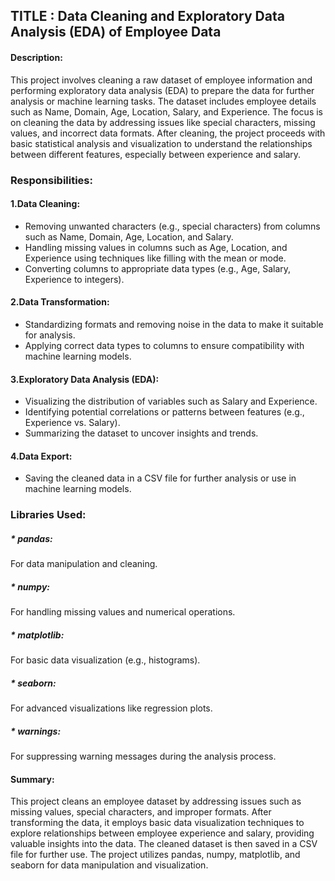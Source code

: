 ## TITLE : Data Cleaning and Exploratory Data Analysis (EDA) of Employee Data

#### Description: 
This project involves cleaning a raw dataset of employee information and performing exploratory data analysis (EDA) to prepare the data for further analysis or machine learning tasks. The dataset includes employee details such as Name, Domain, Age, Location, Salary, and Experience. The focus is on cleaning the data by addressing issues like special characters, missing values, and incorrect data formats. After cleaning, the project proceeds with basic statistical analysis and visualization to understand the relationships between different features, especially between experience and salary.

### Responsibilities:
#### 1.Data Cleaning:
* Removing unwanted characters (e.g., special characters) from columns such as Name, Domain, Age, Location, and Salary.
* Handling missing values in columns such as Age, Location, and Experience using techniques like filling with the mean or mode.
* Converting columns to appropriate data types (e.g., Age, Salary, Experience to integers).
#### 2.Data Transformation:
* Standardizing formats and removing noise in the data to make it suitable for analysis.
* Applying correct data types to columns to ensure compatibility with machine learning models.
#### 3.Exploratory Data Analysis (EDA):
* Visualizing the distribution of variables such as Salary and Experience.
* Identifying potential correlations or patterns between features (e.g., Experience vs. Salary).
* Summarizing the dataset to uncover insights and trends.
#### 4.Data Export:
* Saving the cleaned data in a CSV file for further analysis or use in machine learning models.

### Libraries Used:
##### * pandas: 
For data manipulation and cleaning.
##### * numpy: 
For handling missing values and numerical operations.
##### * matplotlib: 
For basic data visualization (e.g., histograms).
##### * seaborn: 
For advanced visualizations like regression plots.
##### * warnings:
For suppressing warning messages during the analysis process.

#### Summary: 
This project cleans an employee dataset by addressing issues such as missing values, special characters, and improper formats. After transforming the data, it employs basic data visualization techniques to explore relationships between employee experience and salary, providing valuable insights into the data. The cleaned dataset is then saved in a CSV file for further use. The project utilizes pandas, numpy, matplotlib, and seaborn for data manipulation and visualization.

